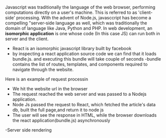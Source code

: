 Javascript was traditionally the language of the web browser, performing computations directly on a user's machine. This is referred to as 'client-side' processing. With the advent of Node.js, javasccript has become a compelling "server-side language as well, which was traditionally the domain of language like Java, Python and PHP.
In web development, an **isomorphic application** is one whose code (In this case JS) can run both in server and the client.

- React is an isomorphic javascript library built by facebook
- by inspecting a react application source code we can find that it loads bundle.js. and executing this bundle will take couple of seconds
-bundle contains the list of routes, templates, and components required to navigate through the website.

Here is an example of request processin 
- We hit the website url in the browser
- The request reached the web server and was passed to a Nodejs application.
- Node Js passed the request to React, which fetched the article's data db, built the full page,and return it to node js
- The user will see the response in HTML, while the browser downloads the react application(bundle.js) asynchronously

-Server side rendering 


